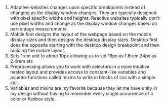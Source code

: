 1. Adaptive websites changes upon specific breakpoints instead of changing as the display window changes. They are typically designed with pixel specific widths and heights.
Reactive websites typically don't use pixel widths and change as the display window changes based on percentage measurements.
2. Mobile first designs the layout of the webpage based on the mobile display sizes and then designs the desktop display sizes. Desktop first does the opposite starting with the desktop design breakpoint and then building the mobile layout.
3. Sets 1rem unit to about 10px allowing us to set 16px as 1.6rem 24px as 2.4rem etc
4. Preprocessing allows you to work with selectors in a more intuitive nested layout and provides access to constant-like variables and psuedo-functions called mixins to write in blocks of css with a simple call.
5. Variables and mixins are my favorite because they let me have unity in my design without having to remember every single occurrence of a color or flexbox style.